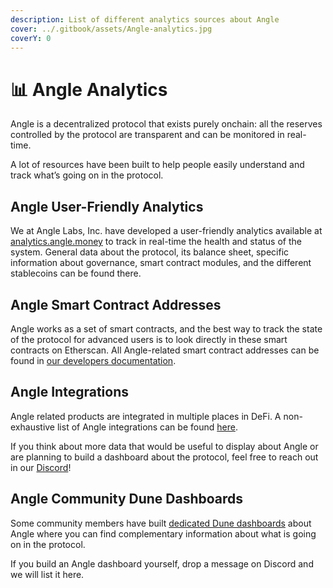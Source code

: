 ```yaml
---
description: List of different analytics sources about Angle
cover: ../.gitbook/assets/Angle-analytics.jpg
coverY: 0
---
```


# 📊 Angle Analytics

Angle is a decentralized protocol that exists purely onchain: all the reserves controlled by the protocol are transparent and can be monitored in real-time.

A lot of resources have been built to help people easily understand and track what’s going on in the protocol.

## Angle User-Friendly Analytics

We at Angle Labs, Inc. have developed a user-friendly analytics available at [analytics.angle.money](https://analytics.angle.money/) to track in real-time the health and status of the system. General data about the protocol, its balance sheet, specific information about governance, smart contract modules, and the different stablecoins can be found there.

## Angle Smart Contract Addresses

Angle works as a set of smart contracts, and the best way to track the state of the protocol for advanced users is to look directly in these smart contracts on Etherscan. All Angle-related smart contract addresses can be found in [our developers documentation](https://developers.angle.money/overview/smart-contracts).

## Angle Integrations

Angle related products are integrated in multiple places in DeFi. A non-exhaustive list of Angle integrations can be found [here](../links.md).

If you think about more data that would be useful to display about Angle or are planning to build a dashboard about the protocol, feel free to reach out in our [Discord](https://discord.gg/47mmUUwfMu)!

## Angle Community Dune Dashboards

Some community members have built [dedicated Dune dashboards](https://dune.com/SebVentures/Angle-Dashboard) about Angle where you can find complementary information about what is going on in the protocol.

If you build an Angle dashboard yourself, drop a message on Discord and we will list it here.
